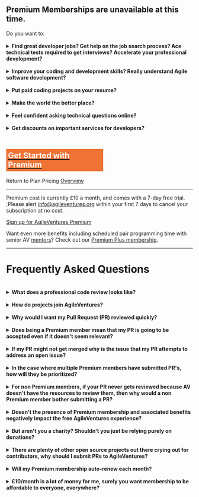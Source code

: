 <h2>Premium Memberships are unavailable at this time.</h2>
<div>Do you want to:</div>
<div><br></div>
<div>
   <details>
      <summary><b>Find great developer jobs? Get help on the job search process? Ace technical tests required to get interviews? Accelerate your professional development?</b></summary>
      <p></p>
      <p>Many AgileVentures have leveraged the skills they've learnt through working in teams on our open source projects to land great tech jobs, get promotions and develop themselves professionally. See <a href="/grow">/grow</a> for testimonials. Premium membership helps you learn from senior members' experience to help you in the AV private Slack channels for jobs, tech tests, devops and professional development.</p>
   </details>
   <br>
   <details>
      <summary><b>Improve your coding and development skills? Really understand Agile software development?</b></summary>
      <p></p>
      <p>AgileVentures mission is to develop quality software for charities and other non-profits whilst also supporting the learning and development of individuals wishing to improve their teamwork and coding skills. AgileVentures software projects are all open source and open development. Contributions are submitted via an open code submission process or "pull request" (PR). Becoming an AgileVentures Premium member entitles you to a priority code review, that is a professional code review of your code submission to any AgileVentures project, within 2 working days (excludes weekends and UK national holidays) of submission.</p>
   </details>
   <br>
   <details>
      <summary><b>Put paid coding projects on your resume?</b></summary>
      <p></p>
      <p>Becoming an AgileVentures premium member makes you eligible for "paid" projects; those AgileVenture projects where a charity customer has funds for (or a donation covers) paid software development. Premium membership does not entitle the premium member to participate in any particular paid project, but does make them eligible for consideration.  Participation in any particular project is at the discretion of the project team lead, or project team consortium, as appropriate to the individual project.</p>
   </details>
   <br>
   <details>
      <summary><b>Make the world the better place?</b></summary>
      <p></p>
      <p>In addition to all the other benefits your subscription to a premium plan helps AgileVentures in its ongoing mission to support charities around the world with IT solutions and also make learning resources available globally to developers trying to level up and make the world a better place. We have to pay for server hosting etc. and every little helps cover our costs.</p>
   </details>
   <br>
   <details>
      <summary><b>Feel confident asking technical questions online?</b></summary>
      <p></p>
      <p>Posting to StackOverflow or similar forums is a fantastic way to get quick feedback on any coding problem you may have. You'll need to follow the <a href="http://stackoverflow.com/help/how-to-ask">guidelines</a> on how to ask a good question, but assuming you do and you post a link to your question into the #techtalk channel, and follow any instructions from AV mentors on how to improve your question, then we'll do our best to answer it, including starring it and up-voting to help attract the attention of others in case we cannot provide a direct answer ourselves.</p>
   </details>
   <br>
   <details>
      <summary><b>Get discounts on important services for developers?</b></summary>
      <p></p>
      <p></p>
      <div>By becoming an AgileVentures Premium member you become part of our NonProfit organisation and thus become eligible for a &#36;10 discount on the CodeSchool monthly fee of &#36;29.</div>
      </div>
      <p></p>
   </details>
   <br>
   <div><br></div>
   <div>
      <div class="text-center"><span class="btn btn-primary btn-block" style="padding: 5px; width: 50%; border-color: rgb(238, 115, 53); background: rgb(238, 115, 53); display: inline-block; font-size: 1.5em; white-space: normal;"><a href="/subscriptions/new?plan=premium"><b><font color="#ffffff">Get Started with Premium</font></b></a></span></div>
      <div><br></div>
      <div>Return to Plan Pricing <a style="display: inline-block;" href="/membership-plans">Overview</a>
      </div>
      <div>
         <hr>
      </div>
      <div>Premium cost is currently &#xa3;10 a month, and comes with a 7-day free trial. ;Please alert <a href="mailto:info@agileventures.org" style="background-color: rgb(248, 248, 248);">info@agileventures.org</a> within your first 7 days to cancel your subscription at no cost.<br></div>
      <p><a href="/subscriptions/new">Sign up for AgileVentures Premium</a><br></p>
      <p>Want even more benefits including scheduled pair programming time with senior AV <a href="/mentors">mentors</a>? Check out our <a href="/premium-plus">Premium Plus membership</a>.</p>
      <hr>
      <a name="faq">
         <h1>Frequently Asked Questions</h1>
      </a>
      <br>
      <details>
         <summary><b>What does a professional code review looks like?</b></summary>
         <p></p>
         <div>Check out the following three examples of previous professional code reviews offered to premium members:</div>
         <ul>
            <li><a href="https://github.com/AgileVentures/WebsiteOne/pull/1474">Review 1</a></li>
            <li><a href="https://github.com/AgileVentures/LocalSupport/pull/429">Review 2</a></li>
            <li><a href="https://github.com/AgileVentures/WebsiteOne/pull/1519">Review 3</a></li>
         </ul>
      </details>
      <br>
      <details>
         <summary><b>How do projects join AgileVentures?</b></summary>
         <p></p>
         <div>Any project can become an AgileVentures project given that it meets the following criteria:</div>
         <p></p>
         <ul>
            <li>
               <span style="line-height: 1.4em;">Open Source</span><br>
            </li>
            <li>
               <span style="line-height: 1.4em;">Open Development</span><br>
            </li>
            <li>
               <span style="line-height: 1.4em;">Charitable</span><span style="line-height: 1.4em;"> Objective (as assessed by board of Trustees)</span><br>
            </li>
         </ul>
      </details>
      <br>
      <details>
         <summary><b>Why would I want my Pull Request (PR) reviewed quickly?</b></summary>
         <p></p>
         <p>Premium membership guarantees a pull request will be reviewed promptly and thoroughly.  Pull requests that wait for a long time before a review often require more work to be merged in, and may be discarded if no one is willing to do that additional work.  Also, it's great to get feedback when the code you have just created is still fresh in your mind.  If it takes a long time to get feedback you may not be able to learn as much as you would otherwise.</p>
      </details>
      <br>
      <details>
         <summary><b>Does being a Premium member mean that my PR is going to be accepted even if it doesn't seem relevant?</b></summary>
         <p></p>
         <p>No it doesn't mean it will be accepted - but being a Premium member means we'll try harder to work with you to get it into a shape where it can be accepted.  Even if it ultimately doesn't make sense to merge it in, we'll be doing our best to ensure that you derive the maximum learning benefit from the experience.</p>
         <p></p>
      </details>
      <br>
      <details>
         <summary><b>If my PR might not get merged why is the issue that my PR attempts to address an open issue?</b></summary>
         <p></p>
         <p>It's an open issue because it's something that needs to be addressed, however that does not mean that the way that you tried to address it is necessarily compatible with other aspects of the project.  We'll do our best to help you make it compatible, but ultimately if you don't follow our suggestions for changes to your PR and we don't have the resources to make them ourselves, or the process has taken so long that it's no longer efficient to work with your PR, then it might well be discarded and the issue will be fixed by a PR from another member.</p>
      </details>
      <br>
      <details>
         <summary><b>In the case where multiple Premium members have submitted PR's, how will they be prioritized?</b></summary>
         <p></p>
         <p>Given PRs from multiple Premium members project priorities come into play.  Exploring the interplay between delivering value to the end client, use of different technologies and team collaboration is precisely what the AgileVentures experience is all about.  If there are many Premium members submitting PRs and we don't have enough reviewers to meet the demand we will need to recruit and or hire more reviewers, or possibly adjust the pricing model.</p>
      </details>
      <br>
      <details>
         <summary><b>For non Premium members, if your PR never gets reviewed because AV doesn't have the resources to review them, then why would a non Premium member bother submitting a PR?</b></summary>
         <p></p>
         <p>The same is true for any open source project - open source projects live or die depending on whether the maintainers have the resources to review the incoming PRs.  In other projects if you see that the maintainers are very busy dealing with lots of other PRs, it may be that your PR will be overlooked. In AgileVentures non-Premium members may still be intrigued by an open issue they have noticed and be interested in submitting a speculative PR and they may still get comments, and/or be merged in, depending on how busy things are at a given time.  Reviewing PRs consumes AV resources and the presence of a PR doesn't necessarily provide benefit to AV.  Getting feedback on the PR is a great learning experience, and the Premium model is designed to allow us to focus that effort on the most committed members, as well as increasing the likelihood that we have sufficient resources to keep reviewing incoming PRs.</p>
      </details>
      <br>
      <details>
         <summary><b>Doesn't the presence of Premium membership and associated benefits negatively impact the free AgileVentures experience?</b></summary>
         <p></p>
         <p>Free tier members still get the fundamental AgileVentures benefits, including access to AgileVentures Slack, the ability to attend AgileVentures scrums, client meetings and pairing sessions, and access to the full video archive of all AgileVentures development.  AgileVentures is committed to following "open development"; a level above simple "open source" in which not only the source code, but all aspects of the development process are made visible to anybody who is interested.  The idea being to make it possible for anyone to start participating in an Agile project at any point, and to maximise the opportunities for real and authentic learning.  Making all these free resources available is demanding, and so Premium membership is a mechanism to help the ongoing provision of those services.  In the long run Premium membership should serve free tier members by ensuring they have access to all the basic AgileVentures benefits for many years to come.</p>
         <p>Also to the extent that Premium membership encourages ongoing PR submissions from more committed members and supports a more organised PR review process, this should lead to improved code quality and project maintainability, which then indirectly benefits all members.</p>
      </details>
      <br>
      <details>
         <summary><b>But aren't you a charity?  Shouldn't you just be relying purely on donations?</b></summary>
         <p></p>
         <p>AgileVentures is a registered UK charity, and donations are very welcome.  If you're keen to donate then please check out our <a href="/associate">Associate</a> membership.  To the extent we could continue to provide all our services purely based on donations we would.  However donations by themselves are insufficient at this time.  Being a charity does not mean expending all available resources to the point of bankruptcy.  It is perfectly reasonable for a charity to provide Premium services to members who are in a position to contribute a little extra.  In any community there is a danger that some members will consume more resources than others to the overall detriment of the community.  Particularly as regards PRs, even well-meaning attempts at fixing issues can actually be dangerous red-herrings that require lots of effort to get into shape.  Premium membership provides a mechanism for AgileVentures project managers to focus their effort on submission from the more committed members and ultimately to get fairly compensated for the work that they put in to help members learn about how to participate effectively in the Agile development process.</p>
      </details>
      <br>
      <details>
         <summary><b>There are plenty of other open source projects out there crying out for contributors, why should I submit PRs to AgileVentures?</b></summary>
         <p></p>
         <p>Because we are a good cause, and we're trying to help other good causes around the world, as well as all developers improve their Agile project and coding skills.  Please do submit PRs to other open source projects - there's lots of other great causes, but you won't necessarily get the specific support for understanding the Agile development process, or be guaranteed full visibility to the complete development process.  What AgileVentures offers that's different from other open source projects is full access to the entire development process, and a commitment to help everyone learn about Agile development, not just code.  Our project maintainers are committed to your development as an Agile software developer, as well as to the success of their project.  They'll try to help everyone, but will prioritize helping Premium members.</p>
      </details>
      <br>
      <details>
         <summary><b>Will my Premium membership auto-renew each month?</b></summary>
         <p></p>
         <p>Yes, you'll be charged each month automatically - please email <a href="mailto:info@agileventures.org">info@agileventures.org</a> if you would like to cancel your subscription.</p>
      </details>
      <br>
      <details>
         <summary><b>&#xa3;10/month is a lot of money for me, surely you want membership to be affordable to everyone, everywhere?</b></summary>
         <p></p>
         <p>Of course we do; however we also want to make our operation sustainable. If you can't afford &#xa3;10/month please contact <a href="mailto:info@agileventures.org">info@agileventures.org</a> and we will see if we can find sponsorship to cover some or all of the costs of your premium membership.</p>
      </details>
      <div></div>
   </div>
   <p><span class="s2"></span></p>
</div>
